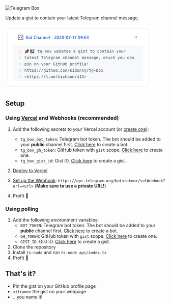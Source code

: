 <img width="50%" src="https://img.shields.io/badge/Telegram%20Box-blue?logo=telegram&style=flat-square" alt="Telegram Box">

Update a gist to contain your latest Telegram channel message.

![Screenshot](screenshot.png)

## Setup

### Using [Vercel](http://vercel.com/) and Webhooks (recommended)

1. Add the following secrets to your Vercel account (or [create one](https://vercel.com/signup)):

   - `tg_box_bot_token`: Telegram bot token. The bot should be added to your **public** channel first. [Click here](http://t.me/BotFather) to create a bot.
   - `tg_box_gh_token`: GitHub token with `gist` scope. [Click here](https://github.com/settings/tokens/new?description=tg-box&scopes=gist) to create one.
   - `tg_box_gist_id`: Gist ID. [Click here](https://gist.github.com/) to create a gist.

2. [Deploy to Vercel](https://vercel.com/import/project?template=http://github.com/kidonng/tg-box)
3. [Set up the Webhook](https://core.telegram.org/bots/api#setwebhook): `https://api.telegram.org/bot<token>/setWebhook?url=<url>` (**Make sure to use a private URL!**)
4. Profit 🚀

### Using polling

1. Add the following environment variables:
   - `BOT_TOKEN`: Telegram bot token. The bot should be added to your **public** channel first. [Click here](http://t.me/BotFather) to create a bot.
   - `GH_TOKEN`: GitHub token with `gist` scope. [Click here](https://github.com/settings/tokens/new?description=tg-box&scopes=gist) to create one.
   - `GIST_ID`: Gist ID. [Click here](https://gist.github.com/) to create a gist.
2. Clone the repository
3. Install `ts-node` and run `ts-node api/index.ts`
4. Profit 🚀

## That's it?

- Pin the gist on your GitHub profile page
- `<iframe>` the gist on your webpage
- ...you name it!
